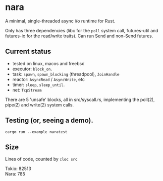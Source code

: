 # nara

A minimal, single-threaded async i/o runtime for Rust.

Only has three dependencies (libc for the `poll` system call, futures-util and futures-io
for the read/write traits). Can run Send and non-Send futures.

## Current status

- tested on linux, macos and freebsd
- executor: `block_on`.
- task: `spawn`, `spawn_blocking` (threadpool), `JoinHandle`
- reactor: `AsyncRead` / `AsyncWrite`, etc
- timer: `sleep`, `sleep_until`.
- net: `TcpStream`

There are 5 'unsafe' blocks, all in src/syscall.rs, implementing
the poll(2), pipe(2) and write(2) system calls.

## Testing (or, seeing a demo).

```
cargo run --example naratest
```

## Size
Lines of code, counted by `cloc src`

Tokio: 82513  
Nara:  785
